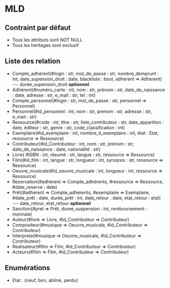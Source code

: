 # MLD

## Contraint par défaut

* Tous les attributs sont NOT NULL
* Tous les héritages sont exclusif

## Liste des relation

* Compte_adhérent(#login : str, mot_de_passe : str, nombre_demprunt : int, date_supension_droit : date, blackliste : bool, adhérent => Adherent)  
\--- durée_supension_droit **optionnel**
* Adhérent(#numéro_carte : int, nom : str, prénom : str, date_de_naissance : date, adresse : str, e_mail : str, tel : int)
* Compte_personnel(#login : str, mot_de_passe : str, personnel => Personnel)
* Personnel(#id_personnel : int, nom : str, prenom : str, adresse : str, e_mail : str)
* Ressource(#code : int, titre : str, liste_contributeur : str, date_apparition : date, éditeur : str, genre : str, code_classification : int)
* Exemplaire(#id_exemplaire : int, nombre_d_exemplaire : int, état : Etat, ressource => Ressource)
* Contributeur(#id_Contributeur : int, nom : str, prénom : str, date_de_naissance : date, nationalité : str)
* Livre( #ISBN : int, résumé : str, langue : str, ressource => Ressource)
* Film(#id_film : int, langue : str, longueur : int, synopsis : str, ressource => Ressource)
* Oeuvre_musicale(#id_oeuvre_musicale : int, longueur : int, ressource => Ressource)
* Reservation(#adhérent => Compte_adhérents, #ressource => Ressource, #date_reserve : date)  
* Prêt(#adhérent => Compte_adhérents, #exemplaire => Exemplaire, #date_prêt : date, durée_prêt : int, date_retour : date, etat_retour : etat)  
\--- date_retour, etat_retour **optionnel**  
* Sanction(#pret => Prêt, duree_suspension : int, remboursement : monnaie)
* Auteur(#livre => Livre, #id_Contributeur => Contributeur)
* Compositeur(#musique => Oeuvre_musicale, #id_Contributeur => Contributeur)
* Interprete(#musique => Oeuvre_musicale, #id_Contributeur => Contributeur)
* Realisateur(#film => Film, #id_Contributeur => Contributeur)
* Acteurs(#film => Film, #id_Contributeur => Contributeur)

## Enumérations  

* Etat : {neuf, bon, abîmé, perdu}
